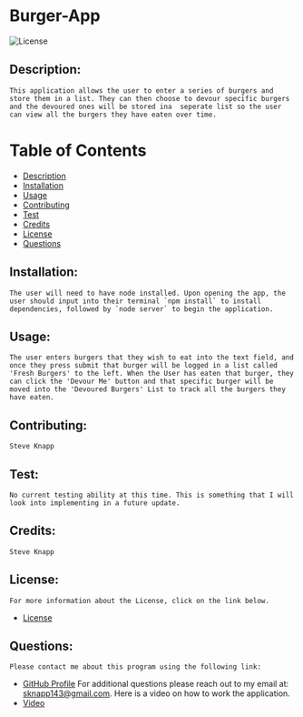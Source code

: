 
# Burger-App
![License](https://img.shields.io/badge/License--blue.svg "License Badge")

## Description:
    This application allows the user to enter a series of burgers and store them in a list. They can then choose to devour specific burgers and the devoured ones will be stored ina  seperate list so the user can view all the burgers they have eaten over time.

# Table of Contents

- [Description](#description)
- [Installation](#installation)
- [Usage](#usage) 
- [Contributing](#contributing)
- [Test](#test)
- [Credits](#credits)
- [License](#license) 
- [Questions](#questions)

## Installation:
    The user will need to have node installed. Upon opening the app, the user should input into their terminal `npm install` to install dependencies, followed by `node server` to begin the application.
## Usage:
    The user enters burgers that they wish to eat into the text field, and once they press submit that burger will be logged in a list called 'Fresh Burgers' to the left. When the User has eaten that burger, they can click the 'Devour Me' button and that specific burger will be moved into the 'Devoured Burgers' List to track all the burgers they have eaten.
## Contributing:
    Steve Knapp
## Test:
    No current testing ability at this time. This is something that I will look into implementing in a future update.
## Credits:
    Steve Knapp
## License:
    For more information about the License, click on the link below.
    
- [License](https://opensource.org/licenses/)
## Questions:
    Please contact me about this program using the following link: 
- [GitHub Profile](https://github.com/Stovencrantz)
For additional questions please reach out to my email at: sknapp143@gmail.com.
    Here is a video on how to work the application.
- [Video](https://drive.google.com/file/d/1S7Ghxkw8DkgHQ8dZb39vRoqImev4Hydz/view)
